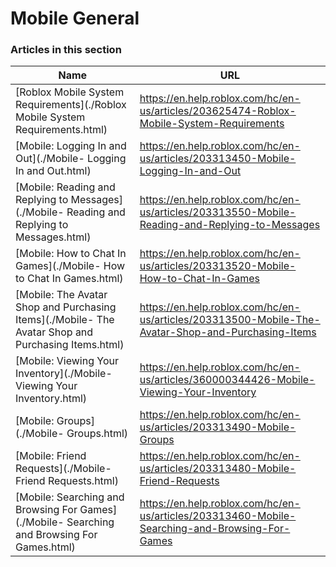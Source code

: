 # Mobile General  
### Articles in this section
Name|URL
-|-
[Roblox Mobile System Requirements](./Roblox Mobile System Requirements.html) |https://en.help.roblox.com/hc/en-us/articles/203625474-Roblox-Mobile-System-Requirements
[Mobile: Logging In and Out](./Mobile- Logging In and Out.html) |https://en.help.roblox.com/hc/en-us/articles/203313450-Mobile-Logging-In-and-Out
[Mobile: Reading and Replying to Messages](./Mobile- Reading and Replying to Messages.html) |https://en.help.roblox.com/hc/en-us/articles/203313550-Mobile-Reading-and-Replying-to-Messages
[Mobile: How to Chat In Games](./Mobile- How to Chat In Games.html) |https://en.help.roblox.com/hc/en-us/articles/203313520-Mobile-How-to-Chat-In-Games
[Mobile: The Avatar Shop and Purchasing Items](./Mobile- The Avatar Shop and Purchasing Items.html) |https://en.help.roblox.com/hc/en-us/articles/203313500-Mobile-The-Avatar-Shop-and-Purchasing-Items
[Mobile: Viewing Your Inventory](./Mobile- Viewing Your Inventory.html) |https://en.help.roblox.com/hc/en-us/articles/360000344426-Mobile-Viewing-Your-Inventory
[Mobile: Groups](./Mobile- Groups.html) |https://en.help.roblox.com/hc/en-us/articles/203313490-Mobile-Groups
[Mobile: Friend Requests](./Mobile- Friend Requests.html) |https://en.help.roblox.com/hc/en-us/articles/203313480-Mobile-Friend-Requests
[Mobile: Searching and Browsing For Games](./Mobile- Searching and Browsing For Games.html) |https://en.help.roblox.com/hc/en-us/articles/203313460-Mobile-Searching-and-Browsing-For-Games